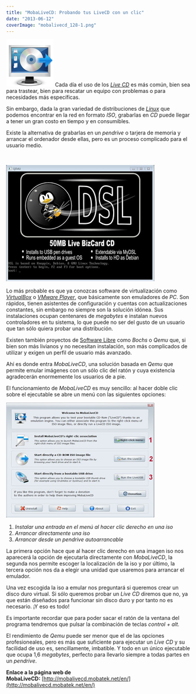 ```yaml
---
title: "MobaLiveCD: Probando tus LiveCD con un clic"
date: "2013-06-12"
coverImage: "mobalivecd_128-1.png"
---
```


[![](images/mobalivecd_128-1.png)](http://127.0.0.1:4001/wordpress/wp-content/uploads/2013/06/mobalivecd_128-1.png) Cada día el uso de los [_Live CD_](https://es.wikipedia.org/wiki/Live_CD) es más común, bien sea para trastear, bien para rescatar un equipo con problemas o para necesidades más específicas.

Sin embargo, dada la gran variedad de distribuciones de _[Linux](http://es.wikipedia.org/wiki/GNU/Linux)_ que podemos encontrar en la red en formato _ISO_, grabarlas en _CD_ puede llegar a tener un gran costo en tiempo y en consumibles.

Existe la alternativa de grabarlas en un _pendrive_ o tarjera de memoria y arrancar el ordenador desde ellas, pero es un proceso complicado para el usuario medio.

 

[![](images/dsl.jpg)](http://1.bp.blogspot.com/-oPW0q85MlwM/Ubh7z0jB5DI/AAAAAAAAEhQ/yRq9CVX_ET0/s1600/dsl.jpg)

Lo más probable es que ya conozcas software de virtualización como _[VirtualBox](https://www.virtualbox.org/)_ o _[VMware Player](http://www.vmware.com/products/player/)_, que básicamente son emuladores de _PC_. Son rápidos, tienen asistentes de configuración y cuentas con actualizaciones constantes, sin embargo no siempre son la solución idónea. Sus instalaciones ocupan centenares de _megabytes_ e instalan nuevos controladores en tu sistema, lo que puede no ser del gusto de un usuario que tan sólo quiera probar una distribución.

Existen también proyectos de [Software Libre](http://es.wikipedia.org/wiki/Software_libre) como _Bochs_ o _Qemu_ que, si bien son más livianos y no necesitan instalación, son más complicados de utilizar y exigen un perfil de usuario más avanzado.

Ahí es donde entra _MobaLiveCD_, una solución basada en _Qemu_ que permite emular imágenes con un sólo clic del ratón y cuya existencia agradecerán enormemente los usuarios de a pie.

El funcionamiento de _MobaLiveCD_ es muy sencillo: al hacer doble clic sobre el ejecutable se abre un menú con las siguientes opciones:

[![](images/captura.jpg)](http://1.bp.blogspot.com/-RIVlQN5Bc9M/Ubh3xsHJ0CI/AAAAAAAAEhA/Wx5S5ygiD4M/s1600/captura.jpg)

1. _Instalar una entrada en el menú al hacer clic derecho en una iso_
2. _Arrancar directamente una iso_
3. _Arrancar desde un pendrive autoarrancable_

La primera opción hace que al hacer clic derecho en una imagen iso nos aparecerá la opción de ejecutarla directamente con _MobaLiveCD_, la segunda nos permite escoger la localización de la iso y por último, la tercera opción nos da a elegir una unidad que usaremos para arrancar el emulador.

Una vez escogida la iso a emular nos preguntará si queremos crear un disco duro virtual. Si sólo queremos probar un _Live CD_ diremos que no, ya que están diseñados para funcionar sin disco duro y por tanto no es necesario. ¡Y eso es todo!

Es importante recordar que para poder sacar el ratón de la ventana del programa tendremos que pulsar la combinación de teclas _control + alt._

El rendimiento de _Qemu_ puede ser menor que el de las opciones profesioneales, pero es más que suficiente para ejecutar un _Live CD_ y su facilidad de uso es, sencillamente, imbatible. Y todo en un único ejecutable que ocupa 1,6 _megabytes_, perfecto para llevarlo siempre a todas partes en un _pendrive_.

**Enlace a la página web de MobaLiveCD:** [http://mobalivecd.mobatek.net/en/](http://mobalivecd.mobatek.net/en/)
